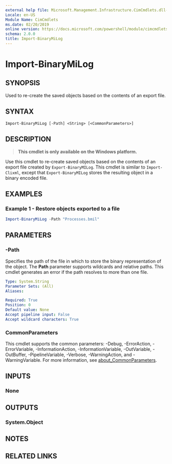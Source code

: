 ```yaml
---
external help file: Microsoft.Management.Infrastructure.CimCmdlets.dll-Help.xml
Locale: en-US
Module Name: CimCmdlets
ms.date: 02/20/2019
online version: https://docs.microsoft.com/powershell/module/cimcmdlets/import-binarymilog?view=powershell-7&WT.mc_id=ps-gethelp
schema: 2.0.0
title: Import-BinaryMiLog
---
```


# Import-BinaryMiLog

## SYNOPSIS
Used to re-create the saved objects based on the contents of an export file.

## SYNTAX

```
Import-BinaryMiLog [-Path] <String> [<CommonParameters>]
```

## DESCRIPTION

> **This cmdlet is only available on the Windows platform.**

Use this cmdlet to re-create saved objects based on the contents of an export file created by
`Export-BinaryMILog`. This cmdlet is similar to `Import-Clixml`, except that `Export-BinaryMILog`
stores the resulting object in a binary encoded file.

## EXAMPLES

### Example 1 - Restore objects exported to a file

```powershell
Import-BinaryMiLog -Path "Processes.bmil"
```

## PARAMETERS

### -Path

Specifies the path of the file in which to store the binary representation of the object. The
**Path** parameter supports wildcards and relative paths. This cmdlet generates an error if the path
resolves to more than one file.

```yaml
Type: System.String
Parameter Sets: (All)
Aliases:

Required: True
Position: 0
Default value: None
Accept pipeline input: False
Accept wildcard characters: True
```

### CommonParameters
This cmdlet supports the common parameters: -Debug, -ErrorAction, -ErrorVariable,
-InformationAction, -InformationVariable, -OutVariable, -OutBuffer, -PipelineVariable, -Verbose,
-WarningAction, and -WarningVariable. For more information, see
[about_CommonParameters](https://go.microsoft.com/fwlink/?LinkID=113216).

## INPUTS

### None

## OUTPUTS

### System.Object

## NOTES

## RELATED LINKS
